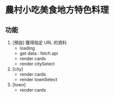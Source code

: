 # 農村小吃美食地方特色料理

## 功能

1. [預設] 獲得指定 URL 的資料
   - loading
   - get data : fetch api
   - render cards
   - render citySelect
2. [city]
   - render cards
   - render townSelect
3. [town]
   - render cards
